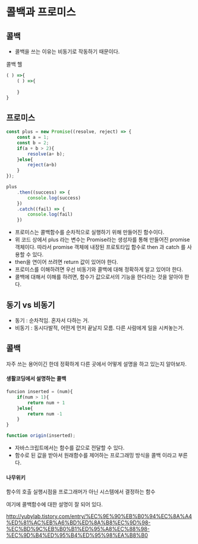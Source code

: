 # 콜백과 프로미스



## 콜백

- 콜백을 쓰는 이유는 비동기로 작동하기 때문이다. 

콜백 헬

```javascript
( ) =>{
    ( ) =>{
        
    }
}
```





## 프로미스 

```javascript
const plus = new Promise((resolve, reject) => {
    const a = 1;
    const b = 2;
    if(a + b > 2){
        resolve(a+ b);
    }else{
        reject(a+b)
    }
});

plus
    .then((success) => {
    	console.log(success)
	})
    .catch((fail) => {
    	console.log(fail)
	})
```

- 프로미스는 콜백함수를 순차적으로 실행하기 위해 만들어진 함수이다. 
- 위 코드 상에서 plus 라는 변수는 Promise라는 생성자를 통해 만들어진 promise 객체이다. 따라서 promise 객체에 내장된 프로토타입 함수로 then 과 catch 를 사용할 수 있다. 
- then을 연이어 쓰려면 return 값이 있어야 한다. 
- 프로미스를 이해하려면 우선 비동기와 콜백에 대해 정확하게 알고 있어야 한다. 
- 콜백에 대해서 이해를 하려면, 함수가 값으로서의 기능을 한다라는 것을 알아야 한다. 





## 동기 vs 비동기

- 동기 : 순차적임. 혼자서 다하는 거.
- 비동기 : 동시다발적, 어떤게 먼저 끝날지 모름. 다른 사람에게 일을 시켜놓는거.



## 콜백

자주 쓰는 용어이긴 한데 정확하게 다른 곳에서 어떻게 설명을 하고 있는지 알아보자. 



#### 생활코딩에서 설명하는 콜백

```javascript
funcion inserted = (num){
    if(num > 1){
    	return num + 1    
    }else{
        return num -1
    }   
}

function origin(inserted);
```

- 자바스크립트에서는 함수를 값으로 전달할 수 있다. 
- 함수로 된 값을 받아서 원래함수를 제어하는 프로그래밍 방식을 콜백 이라고 부른다. 



#### 나무위키 

함수의 호출 실행시점을 프로그래머가 아닌 시스템에서 결정하는 함수



여기에 콜백함수에 대한 설명이 잘 되어 있다. 

http://yubylab.tistory.com/entry/%EC%9E%90%EB%B0%94%EC%8A%A4%ED%81%AC%EB%A6%BD%ED%8A%B8%EC%9D%98-%EC%BD%9C%EB%B0%B1%ED%95%A8%EC%88%98-%EC%9D%B4%ED%95%B4%ED%95%98%EA%B8%B0